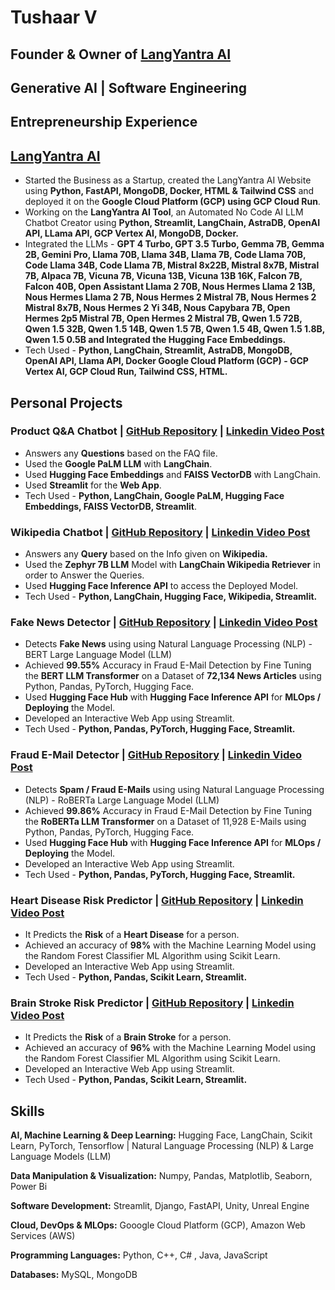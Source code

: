 # Tushaar V
## Founder & Owner of [LangYantra AI](https://langyantra.com)
## Generative AI | Software Engineering

## Entrepreneurship Experience
##  [LangYantra AI](https://langyantra.com)
* Started the Business as a Startup, created the LangYantra AI Website using **Python, FastAPI, MongoDB, Docker, HTML & Tailwind CSS** and deployed it on the **Google Cloud Platform (GCP) using GCP Cloud Run**.
* Working on the **LangYantra AI Tool**, an Automated No Code AI LLM Chatbot Creator using **Python, Streamlit, LangChain, AstraDB, OpenAI API, LLama API, GCP Vertex AI, MongoDB, Docker.**
* Integrated the LLMs - **GPT 4 Turbo, GPT 3.5 Turbo, Gemma 7B, Gemma 2B,  Gemini Pro, Llama 70B, Llama 34B, Llama 7B, Code Llama 70B, Code Llama 34B, Code Llama 7B, Mistral 8x22B, Mistral 8x7B, Mistral 7B, Alpaca 7B, Vicuna 7B, Vicuna 13B, Vicuna 13B 16K, Falcon 7B, Falcon 40B, Open Assistant Llama 2 70B, Nous Hermes Llama 2 13B,  Nous Hermes Llama 2 7B,  Nous Hermes 2 Mistral 7B,  Nous Hermes 2 Mistral 8x7B,  Nous Hermes 2 Yi 34B, Nous Capybara 7B, Open Hermes 2p5 Mistral 7B, Open Hermes 2 Mistral 7B, Qwen 1.5 72B, Qwen 1.5 32B, Qwen 1.5 14B, Qwen 1.5 7B, Qwen 1.5 4B, Qwen 1.5 1.8B, Qwen 1.5 0.5B and Integrated the Hugging Face Embeddings.**
* Tech Used - **Python, LangChain, Streamlit, AstraDB, MongoDB, OpenAI API, Llama API, Docker Google Cloud Platform (GCP) - GCP Vertex AI, GCP Cloud Run, Tailwind CSS, HTML.**

## Personal Projects
### Product Q&A Chatbot | [GitHub Repository](https://github.com/Tush9905/Product_QnA_Chatbot) | [Linkedin Video Post](https://www.linkedin.com/feed/update/urn:li:activity:7142153876878635008/)
* Answers any **Questions** based on the FAQ file.
* Used the **Google PaLM LLM** with **LangChain**.
* Used **Hugging Face Embeddings** and **FAISS VectorDB** with LangChain.
* Used **Streamlit** for the **Web App**.
* Tech Used - **Python, LangChain, Google PaLM, Hugging Face Embeddings, FAISS VectorDB, Streamlit**.

### Wikipedia Chatbot | [GitHub Repository](https://github.com/Tush9905/Wikipedia_Chatbot) | [Linkedin Video Post](https://www.linkedin.com/feed/update/urn:li:activity:7141393615297069056/)
* Answers any **Query** based on the Info given on **Wikipedia.**
* Used the **Zephyr 7B LLM** Model with **LangChain Wikipedia Retriever** in order to Answer the Queries.
* Used **Hugging Face Inference API** to access the Deployed Model.
* Tech Used - **Python, LangChain, Hugging Face, Wikipedia, Streamlit.**

### Fake News Detector | [GitHub Repository](https://github.com/Tush9905/Fake_News_Detector) | [Linkedin Video Post](https://www.linkedin.com/feed/update/urn:li:activity:7133379793978327040/)
* Detects **Fake News** using using Natural Language Processing (NLP) - BERT Large Language Model (LLM)
* Achieved **99.55%** Accuracy in Fraud E-Mail Detection by Fine Tuning the **BERT LLM Transformer** on a Dataset of **72,134 News Articles** using Python, Pandas, PyTorch, Hugging Face.
* Used **Hugging Face Hub** with **Hugging Face Inference API** for **MLOps / Deploying** the Model.
* Developed an Interactive Web App using Streamlit.
* Tech Used - **Python, Pandas, PyTorch, Hugging Face, Streamlit.**

### Fraud E-Mail Detector | [GitHub Repository](https://github.com/Tush9905/Fraud_EMail_Detector) | [Linkedin Video Post](https://www.linkedin.com/feed/update/urn:li:activity:7130884773358534657/)
* Detects **Spam / Fraud E-Mails** using using Natural Language Processing (NLP) - RoBERTa Large Language Model (LLM)
* Achieved **99.86%** Accuracy in Fraud E-Mail Detection by Fine Tuning the **RoBERTa LLM Transformer** on a Dataset of 11,928 E-Mails using Python, Pandas, PyTorch, Hugging Face.
* Used **Hugging Face Hub** with **Hugging Face Inference API** for **MLOps / Deploying** the Model.
* Developed an Interactive Web App using Streamlit.
* Tech Used - **Python, Pandas, PyTorch, Hugging Face, Streamlit.**

### Heart Disease Risk Predictor | [GitHub Repository](https://github.com/Tush9905/Heart_Disease_Risk_Predictor) | [Linkedin Video Post](https://www.linkedin.com/feed/update/urn:li:activity:7103665232367022080/)
* It Predicts the **Risk** of a **Heart Disease** for a person.
* Achieved an accuracy of **98%** with the Machine Learning Model using the Random Forest Classifier ML Algorithm using Scikit Learn.
* Developed an Interactive Web App using Streamlit.
* Tech Used - **Python, Pandas, Scikit Learn, Streamlit.**

### Brain Stroke Risk Predictor | [GitHub Repository](https://github.com/Tush9905/Brain_Stroke_Risk_Predictor) | [Linkedin Video Post](https://www.linkedin.com/feed/update/urn:li:activity:7103772124263174145/)
* It Predicts the **Risk** of a **Brain Stroke** for a person.
* Achieved an accuracy of **96%** with the Machine Learning Model using the Random Forest Classifier ML Algorithm using Scikit Learn.
* Developed an Interactive Web App using Streamlit.
* Tech Used - **Python, Pandas, Scikit Learn, Streamlit.**

## Skills

**AI, Machine Learning & Deep Learning:**
Hugging Face, LangChain, Scikit Learn, PyTorch, Tensorflow | Natural Language Processing (NLP) & Large Language Models (LLM)

**Data Manipulation & Visualization:**
Numpy, Pandas, Matplotlib, Seaborn, Power Bi

**Software Development:**
Streamlit, Django, FastAPI, Unity, Unreal Engine

**Cloud, DevOps & MLOps:**
Gooogle Cloud Platform (GCP), Amazon Web Services (AWS)

**Programming Languages:**
Python, C++, C# , Java, JavaScript

**Databases:**
MySQL, MongoDB

<!--
**Tush9905/Tush9905** is a ✨ _special_ ✨ repository because its `README.md` (this file) appears on your GitHub profile.

Here are some ideas to get you started:

- 🔭 I’m currently working on ...
- 🌱 I’m currently learning ...
- 👯 I’m looking to collaborate on ...
- 🤔 I’m looking for help with ...
- 💬 Ask me about ...
- 📫 How to reach me: ...
- 😄 Pronouns: ...
- ⚡ Fun fact: ...
-->
